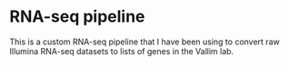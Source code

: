 # RNA-seq pipeline

This is a custom RNA-seq pipeline that I have been using to convert raw Illumina RNA-seq datasets to lists of genes
in the Vallim lab.
